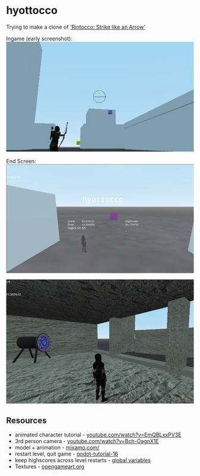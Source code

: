 # hyottocco

Trying to make a clone of ['Rintocco: Strike like an Arrow'](https://www.twitch.tv/videos/1542222441?collection=Ktqxx_UQBRfmDA)

Ingame (early screenshot):
![Screenshot](docs/screenshot.png)

End Screen:  
![2022-08-15_21-01.png](docs/2022-08-15_21-01.png)


![2022-08-16_23-25.png](docs/2022-08-16_23-25.png)

## Resources

- animated character tutorial - [youtube.com/watch?v=EmQBLxxPV3E](https://www.youtube.com/watch?v=EmQBLxxPV3E)
- 3rd person camera - [youtube.com/watch?v=Bch-OagnX1E](https://www.youtube.com/watch?v=Bch-OagnX1E)
- model + animation - [mixamo.com/](https://www.mixamo.com/)
- restart level, quit game - [godot-tutorial-16](https://www.davidepesce.com/2020/02/11/godot-tutorial-16-pause-menu-restart-quit-game/)
- keep highscores across level restarts - [global variables](https://godotengine.org/qa/87536/remain-score-while-changing-scenes)
- Textures - [opengameart.org](https://opengameart.org/)